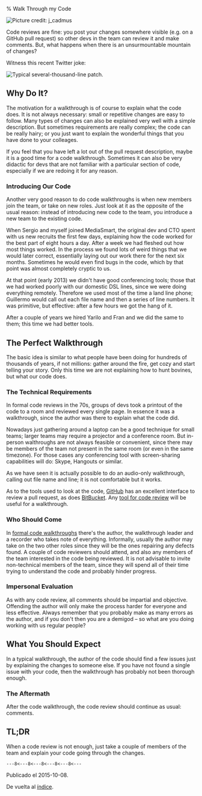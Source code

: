 % Walk Through my Code

![Picture credit: [j_cadmus](https://commons.wikimedia.org/wiki/File:Wroclaw_University_Library_digitizing_rare_archival_texts.jpg)](pics/modo-cluster.jpg "Wroclaw University Library digitizing rare archival texts")

Code reviews are fine: you post your changes somewhere visible (e.g. on a GitHub pull request) so other devs in the team can review it and make comments.
But, what happens when there is an unsurmountable mountain of changes?

Witness this recent Twitter joke:

![[Typical several-thousand-line patch](https://twitter.com/Obdurodon/status/651740765522161664).](pics/typical-patch.jpg "Three people look at us from a mountain of trash")

## Why Do It?

The motivation for a walkthrough is of course to explain what the code does.
It is not always necessary: small or repetitive changes are easy to follow.
Many types of changes can also be explained very well with a simple description.
But sometimes requirements are really complex; the code can be really hairy;
or you just want to explain the wonderful things that you have done to your colleages.

If you feel that you have left a lot out of the pull request description, maybe it is a good time for a code walkthrough.
Sometimes it can also be very didactic for devs that are not familiar with a particular section of code,
especially if we are redoing it for any reason.

### Introducing Our Code

Another very good reason to do code walkthroughs is when new members join the team, or take on new roles.
Just look at it as the opposite of the usual reason: instead of introducing new code to the team,
you introduce a new team to the existing code.

When Sergio and myself joined MediaSmart, the original dev and CTO spent with us new recruits the first few days,
explaining how the code worked for the best part of eight hours a day.
After a week we had fleshed out how most things worked.
In the process we found lots of weird things that we would later correct,
essentially laying out our work there for the next six months.
Sometimes he would even find bugs in the code, which by that point was almost completely cryptic to us.

At that point (early 2013) we didn't have good conferencing tools; those that we had worked poorly
with our domestic DSL lines, since we were doing everything remotely.
Therefore we used most of the time a land line phone; Guillermo would call out each file name
and then a series of line numbers. It was primitive, but effective: after a few hours we got the hang of it.

After a couple of years we hired Yarilo and Fran and we did the same to them;
this time we had better tools.

## The Perfect Walkthrough

The basic idea is similar to what people have been doing for hundreds of thousands of years,
if not millions: gather around the fire, get cozy and start telling your story.
Only this time we are not explaining how to hunt bovines, but what our code does.

### The Technical Requirements

In formal code reviews in the 70s, groups of devs took a printout of the code to a room and reviewed every single page.
In essence it was a walkthrough, since the author was there to explain what the code did.

Nowadays just gathering around a laptop can be a good technique for small teams;
larger teams may require a projector and a conference room.
But in-person walthroughs are not always feasible or convenient, since there may be members of the team
not present in the same room (or even in the same timezone).
For those cases any conferencing tool with screen-sharing capabilities will do: Skype, Hangouts or similar.

As we have seen it is actually possible to do an audio-only walkthrough, calling out file name and line;
it is not comfortable but it works.

As to the tools used to look at the code, [GitHub](https://github.com/) has an excellent interface to review a pull request, as does [BitBucket](https://bitbucket.org/).
Any [tool for code review](https://en.wikipedia.org/wiki/List_of_tools_for_code_review) will be useful for a walkthrough.

### Who Should Come

In [formal code walkthroughs](https://en.wikipedia.org/wiki/Software_walkthrough#Objectives_and_participants) there's the author, the walkthrough leader and a recorder who takes note of everything.
Informally, usually the author may take on the two other roles since they will be the ones repairing any defects found.
A couple of code reviewers should attend, and also any members of the team interested in the code being reviewed.
It is not advisable to invite non-technical members of the team, since they will spend all of their time
trying to understand the code and probably hinder progress.

### Impersonal Evaluation

As with any code review, all comments should be impartial and objective.
Offending the author will only make the process harder for everyone and less effective.
Always remember that you probably make as many errors as the author, and if you don't then you are a demigod –
so what are you doing working with us regular people?

## What You Should Expect

In a typical walkthrough, the author of the code should find a few issues just by explaining the changes to someone else.
If you have not found a single issue with your code, then the walkthrough has probably not been thorough enough.

### The Aftermath

After the code walkthrough, the code review should continue as usual: comments.

## TL;DR

When a code review is not enough, just take a couple of members of the team and explain your code going through the changes.

`---8<---8<---8<---8<---8<---`

Publicado el 2015-10-08.

De vuelta al [índice](index.html).

